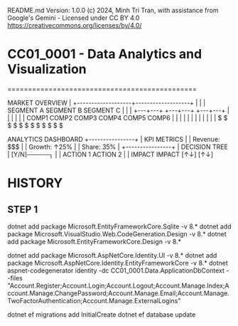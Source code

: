 ﻿README.md
Version: 1.0.0
(c) 2024, Minh Tri Tran, with assistance from Google's Gemini - Licensed under CC BY 4.0
https://creativecommons.org/licenses/by/4.0/

# CC01_0001 - Data Analytics and Visualization
==============================================

MARKET OVERVIEW
                        |
    +-------------------+-------------------+
    |                   |                   |
 SEGMENT A          SEGMENT B          SEGMENT C
    |                   |                   |
+---+---+           +---+---+           +---+---+
|       |           |       |           |       |
COMP1   COMP2     COMP3   COMP4      COMP5   COMP6
|   |   |   |     |   |   |   |      |   |   |   |
$   $   $   $     $   $   $   $      $   $   $   $

ANALYTICS DASHBOARD
+----------------+
|  KPI METRICS   |
| Revenue: $$$   |
| Growth: ↑25%   |
| Share:  35%    |
+----------------+
       |
   DECISION TREE
       |
    [Y/N]─────┐
      |       |
  ACTION 1  ACTION 2
      |       |
   IMPACT   IMPACT
    [↑↓]     [↑↓]


HISTORY
===================================


STEP 1
------
dotnet add package Microsoft.EntityFrameworkCore.Sqlite -v 8.*
dotnet add package Microsoft.VisualStudio.Web.CodeGeneration.Design -v 8.*
dotnet add package Microsoft.EntityFrameworkCore.Design -v 8.*

dotnet add package Microsoft.AspNetCore.Identity.UI -v 8.*
dotnet add package Microsoft.AspNetCore.Identity.EntityFrameworkCore -v 8.*
dotnet aspnet-codegenerator identity -dc CC01_0001.Data.ApplicationDbContext --files "Account.Register;Account.Login;Account.Logout;Account.Manage.Index;Account.Manage.ChangePassword;Account.Manage.Email;Account.Manage.TwoFactorAuthentication;Account.Manage.ExternalLogins"

dotnet ef migrations add InitialCreate
dotnet ef database update
